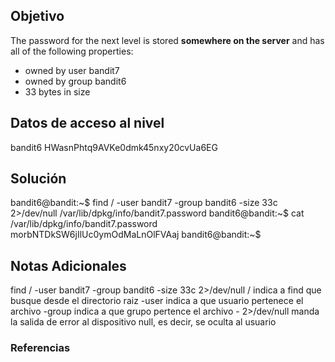 ## Objetivo
The password for the next level is stored **somewhere on the server** and has all of the following properties:

- owned by user bandit7
- owned by group bandit6
- 33 bytes in size
[](https://github.com/armandoportillo0101/Seguridad-de-Redes/blob/main/Plantilla.md#objetivo)

## Datos de acceso al nivel
bandit6
HWasnPhtq9AVKe0dmk45nxy20cvUa6EG
[](https://github.com/armandoportillo0101/Seguridad-de-Redes/blob/main/Plantilla.md#datos-de-acceso-al-nivel)

## Solución
bandit6@bandit:~$ find / -user bandit7 -group bandit6 -size 33c 2>/dev/null
/var/lib/dpkg/info/bandit7.password
bandit6@bandit:~$ cat /var/lib/dpkg/info/bandit7.password
morbNTDkSW6jIlUc0ymOdMaLnOlFVAaj
bandit6@bandit:~$
[](https://github.com/armandoportillo0101/Seguridad-de-Redes/blob/main/Plantilla.md#soluci%C3%B3n)

## Notas Adicionales
find / -user bandit7 -group bandit6 -size 33c 2>/dev/null
	/ indica a find que busque desde el directorio raiz
	-user indica a que usuario pertenece el archivo
	-group indica a que grupo pertence el archivo
	- 2>/dev/null manda la salida de error al dispositivo null, es decir, se oculta al usuario

[](https://github.com/armandoportillo0101/Seguridad-de-Redes/blob/main/Plantilla.md#notas-adicionales)

### Referencias